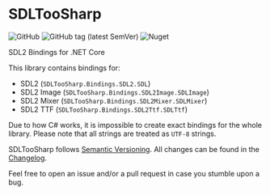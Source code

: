 # SDLTooSharp

![GitHub](https://img.shields.io/github/license/MisterIcy/SDLTooSharp)
![GitHub tag (latest SemVer)](https://img.shields.io/github/v/tag/MisterIcy/SDLTooSharp)
![Nuget](https://img.shields.io/nuget/v/SDLTooSharp)

SDL2 Bindings for .NET Core

This library contains bindings for:
 - SDL2 (`SDLTooSharp.Bindings.SDL2.SDL`)
 - SDL2 Image (`SDLTooSharp.Bindings.SDL2Image.SDLImage`)
 - SDL2 Mixer (`SDLTooSharp.Bindings.SDL2Mixer.SDLMixer`)
 - SDL2 TTF (`SDLTooSharp.Bindings.SDL2Ttf.SDLTtf`)

Due to how C# works, it is impossible to create exact bindings for the whole library. Please note that all strings are treated as `UTF-8` strings.

SDLTooSharp follows [Semantic Versioning](https://semver.org/). All changes can be found in the [Changelog](CHANGELOG.md).

Feel free to open an issue and/or a pull request in case you stumble upon a bug.

